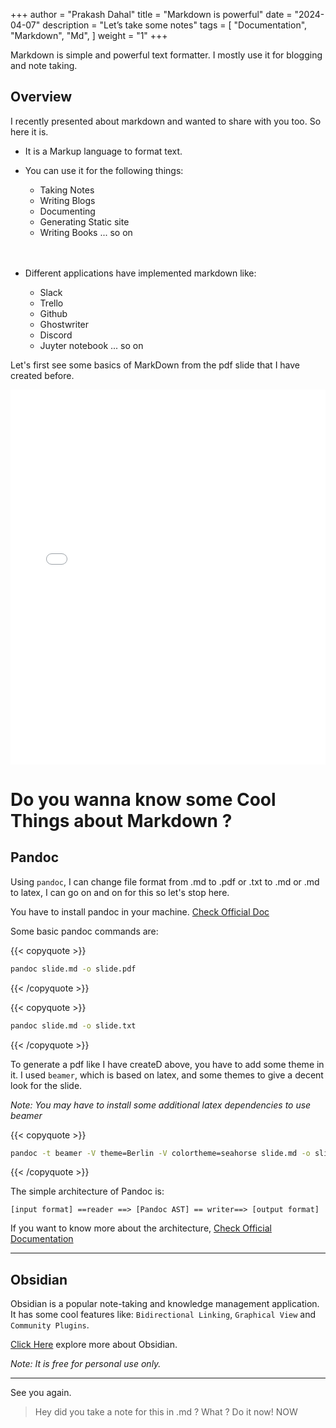 +++
author = "Prakash Dahal"
title = "Markdown is powerful"
date = "2024-04-07"
description = "Let’s take some notes"
tags = [
    "Documentation",
    "Markdown",
    "Md",
    ]
weight = "1"
+++

Markdown is simple and powerful text formatter. I mostly use it for blogging and note taking.
<!--more-->

## Overview 

I recently presented about markdown and wanted to share with you too. So here it is.

- It is a Markup language to format text. 

- You can use it for the following things:
  - Taking Notes
  - Writing Blogs
  - Documenting
  - Generating Static site
  - Writing Books ... so on
  <br />
  <br />

- Different applications have implemented markdown like:
  - Slack
  - Trello
  - Github
  - Ghostwriter
  - Discord 
  - Juyter notebook ... so on

Let's first see some basics of MarkDown from the pdf slide that I have created before. 

<iframe src="/md-slides.pdf" width="100%" height="600px" frameborder="0" scrolling="auto">
</iframe>

# Do you wanna know some Cool Things about Markdown ?

## Pandoc

Using `pandoc`, I can change file format from .md to .pdf or .txt to .md or .md to latex, I can go on and on for this so let's stop here.

You have to install pandoc in your machine. 
<a href="https://pandoc.org/installing.html" target="_blank">Check Official Doc</a>

Some basic pandoc commands are:

{{< copyquote >}}
```bash
pandoc slide.md -o slide.pdf
```
{{< /copyquote >}}

{{< copyquote >}}
```bash
pandoc slide.md -o slide.txt
```
{{< /copyquote >}}

To generate a pdf like I have createD above, you have to add some theme in it. I used `beamer`, which is based on latex, and some themes to give a decent look for the slide.

_Note: You may have to install some additional latex dependencies to use beamer_

{{< copyquote >}}
```bash
pandoc -t beamer -V theme=Berlin -V colortheme=seahorse slide.md -o slide.pdf
```
{{< /copyquote >}} 

The simple architecture of Pandoc is: 

`[input format] ==reader ==> [Pandoc AST] == writer==> [output format]`

If you want to know more about the architecture, <a href="https://pandoc.org/using-the-pandoc-api.html" target="_blank">Check Official Documentation</a>

---

## Obsidian

Obsidian is a popular note-taking and knowledge management application. It has some cool features like: `Bidirectional Linking`, `Graphical View` and `Community Plugins`.


<a href="https://obsidian.md/" target="_blank">Click Here</a> explore more about Obsidian.

_Note: It is free for personal use only._

---

See you again.
> Hey did you take a note for this in .md ? What ? Do it now! NOW

